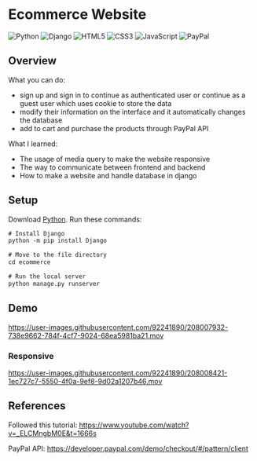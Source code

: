 # Ecommerce Website
![Python](https://img.shields.io/badge/python-3670A0?style=for-the-badge&logo=python&logoColor=ffdd54)
![Django](https://img.shields.io/badge/django-%23092E20.svg?style=for-the-badge&logo=django&logoColor=white)
![HTML5](https://img.shields.io/badge/html5-%23E34F26.svg?style=for-the-badge&logo=html5&logoColor=white)
![CSS3](https://img.shields.io/badge/css3-%231572B6.svg?style=for-the-badge&logo=css3&logoColor=white)
![JavaScript](https://img.shields.io/badge/javascript-%23323330.svg?style=for-the-badge&logo=javascript&logoColor=%23F7DF1E)
![PayPal](https://img.shields.io/badge/PayPal-00457C?style=for-the-badge&logo=paypal&logoColor=white)

## Overview

What you can do:

* sign up and sign in to continue as authenticated user or continue as a guest user which uses cookie to store the data
* modify their information on the interface and it automatically changes the database
* add to cart and purchase the products through PayPal API

What I learned:

* The usage of media query to make the website responsive
* The way to communicate between frontend and backend
* How to make a website and handle database in django

## Setup

Download [Python](https://www.python.org/downloads/).
Run these commands:

```diff
# Install Django
python -m pip install Django

# Move to the file directory
cd ecommerce

# Run the local server
python manage.py runserver
```

## Demo
https://user-images.githubusercontent.com/92241890/208007932-738e9662-784f-4cf7-9024-68ea5981ba21.mov
### Responsive
https://user-images.githubusercontent.com/92241890/208008421-1ec727c7-5550-4f0a-9ef8-9d02a1207b46.mov

## References
Followed this tutorial: https://www.youtube.com/watch?v=_ELCMngbM0E&t=1666s

PayPal API: https://developer.paypal.com/demo/checkout/#/pattern/client

